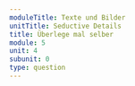```yaml
---
moduleTitle: Texte und Bilder
unitTitle: Seductive Details
title: Überlege mal selber
module: 5
unit: 4
subunit: 0
type: question
---
```


<videomodeling answer="Tn6tum0JLRk" question="P4aqy6GHqDM"></videomodeling>

<!-- TODO: Noch einfügen -->

<!-- -	Question: Überlege dir einmal selbst, was stellst du dir unter Seductive Details vor? Male ein ein Beispiel auf ein Blatt papier
-	Answer: Seductive Details sind interestante, aber irrelevante Bilder, die nicht nötig sind, um ein Lernziel zu erreichen. Schau dir diesen Text an. Hier wird ein Neuron dargestellt. Sieht interessant aus, allerdings gibt es keine inhatliche Überschneidung des Bildes mit dem Inhalt des Textes.  -> Hier dann Bild zeigen -->

